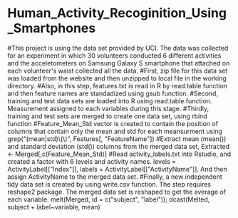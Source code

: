 # Human_Activity_Recoginition_Using_Smartphones
#This project is using the data set provided by UCI. The data was collected for an experiment in which 30 volunteers conducted 6 different activities and the acceletometers on Samsung Galaxy S smartphone that attached on each volunteer's waist collected all the data. 
#First, zip file for this data set was loaded from the website and then unzipped to local file in the working directory. 
#Also, in this step, features.txt is read in R by read.table function and then feature names are standadized using gsub function.
#Second, training and test data sets are loaded into R using read.table function. Measurement assigned to each variables during this stage.
#Thirdly, training and test sets are merged to create one data set, using rbind function
#Feature_Mean_Std vector is created to contain the position of columns that contain only the mean and std for each meansurment using grep("(mean|std)\\(\\)", Features[, "FeatureName"])
#Extract mean (mean()) and standard deviation (std()) columns from the merged data set, Extracted <- Merged[,c(Feature_Mean_Std)]
#Read activity_labels.txt into Rstudio, and created a factor with 6 levels and activity names. levels = ActivityLabel[["Index"]], labels = ActivityLabel[["ActivityName"]]. And then assign ActivityName to the merged data set.
#Finally, a new independent tidy data set is created by using write.csv function. The step requires reshape2 package. The merged data set is reshaped to get the average of each variable. melt(Merged, id = c("subject", "label")); dcast(Melted, subject + label~variable, mean)
